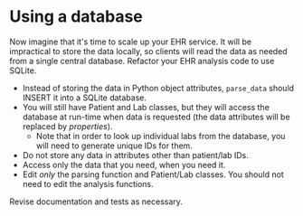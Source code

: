 # Using a database

Now imagine that it's time to scale up your EHR service. It will be impractical to store the data locally, so clients will read the data as needed from a single central database. Refactor your EHR analysis code to use SQLite.

* Instead of storing the data in Python object attributes, `parse_data` should INSERT it into a SQLite database.
* You will still have Patient and Lab classes, but they will access the database at run-time when data is requested (the data attributes will be replaced by _properties_).
  * Note that in order to look up individual labs from the database, you will need to generate unique IDs for them.
* Do not store any data in attributes other than patient/lab IDs.
* Access only the data that you need, when you need it.
* Edit _only_ the parsing function and Patient/Lab classes. You should not need to edit the analysis functions.

Revise documentation and tests as necessary.
